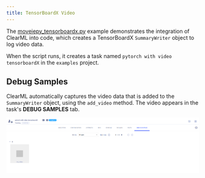 ```yaml
---
title: TensorBoardX Video
---
```


The [moveiepy_tensorboardx.py](https://github.com/clearml/clearml/blob/master/examples/frameworks/tensorboardx/moviepy_tensorboardx.py)
example demonstrates the integration of ClearML into code, which creates a TensorBoardX `SummaryWriter` object to log 
video data. 

When the script runs, it creates a task named `pytorch with video tensorboardX` in 
the `examples` project. 

## Debug Samples

ClearML automatically captures the video data that is added to the `SummaryWriter` object, using the `add_video` method. 
The video appears in the task's **DEBUG SAMPLES** tab.

![Debug Samples](../../../img/examples_tensorboardx_debug.png)

